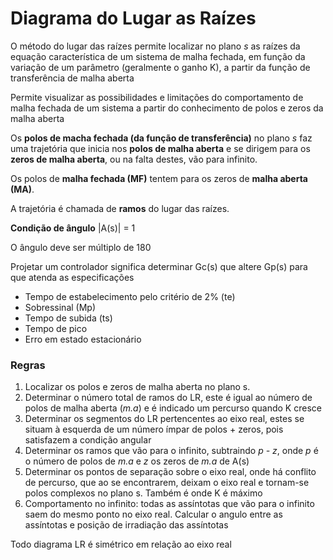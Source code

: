 # Diagrama do Lugar as Raízes

O método do lugar das raízes permite localizar no plano *s* as raízes da equação característica de um sistema de malha fechada, em função da variação de um parâmetro (geralmente o ganho K), a partir da função de transferência de malha aberta

Permite visualizar as possibilidades e limitações do comportamento de malha fechada de um sistema a partir do conhecimento de polos e zeros da malha aberta

Os **polos de macha fechada (da função de transferência)** no plano *s* faz uma trajetória que inicia nos **polos de malha aberta** e se dirigem para os **zeros de malha aberta**, ou na falta destes, vão para infinito.

Os polos de **malha fechada (MF)** tentem para os zeros de **malha aberta (MA)**.

A trajetória é chamada de **ramos** do lugar das raízes.

**Condição de ângulo**  |A(s)| = 1 

O ângulo deve ser múltiplo de 180

Projetar um controlador significa determinar Gc(s) que altere Gp(s) para que atenda as especificações

- Tempo de estabelecimento pelo critério de 2% (te)
- Sobressinal (Mp) 
- Tempo de subida (ts)
- Tempo de pico 
- Erro em estado estacionário

### Regras

1. Localizar os polos e zeros de malha aberta no plano s. 
2. Determinar o número total de ramos do LR, este é igual ao número de polos de malha aberta (*m.a*) e é indicado um percurso quando K cresce
3. Determinar os segmentos do LR pertencentes ao eixo real, estes se situam à esquerda de um número ímpar de polos + zeros, pois satisfazem a condição angular 
4. Determinar os ramos que vão para o infinito, subtraindo *p - z*, onde *p* é o número de polos de *m.a* e *z* os zeros de *m.a* de A(s)
5. Determinar os pontos de separação sobre o eixo real, onde há conflito de percurso, que ao se encontrarem, deixam o eixo real e tornam-se polos complexos no plano s. Também é onde K é máximo
6. Comportamento no infinito: todas as assíntotas que vão para o infinito saem do mesmo ponto no eixo real. Calcular o angulo entre as assíntotas e posição de irradiação das assíntotas

Todo diagrama LR é simétrico em relação ao eixo real

